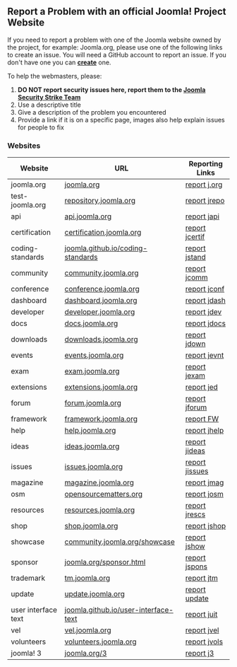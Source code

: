 ## Report a Problem with an official Joomla! Project Website

If you need to report a problem with one of the Joomla website owned by the project, for example: Joomla.org, please use one of the following links to create an issue. You will need a GitHub account to report an issue. If you don't have one you can **[create](https://github.com/join)** one.

To help the webmasters, please:

1. **DO NOT report security issues here, report them to the [Joomla Security Strike Team](http://developer.joomla.org/contact-security-team.html)**
2. Use a descriptive title
3. Give a description of the problem you encountered
4. Provide a link if it is on a specific page, images also help explain issues for people to fix

### Websites

Website | URL | Reporting Links
------- | ------ | ------
joomla.org | [joomla.org](https://www.joomla.org) | [report j.org](https://github.com/joomla/joomla-websites/issues/new?title=[jorg]%20&body=Please%20describe%20the%20problem%20or%20your%20issue)
test-joomla.org | [repository.joomla.org](http://repository.joomla.org) | [report jrepo](https://github.com/joomla/joomla-websites/issues/new?title=[jrepo]%20&body=Please%20describe%20the%20problem%20or%20your%20issue)
api | [api.joomla.org](https://api.joomla.org) | [report japi](https://github.com/joomla/joomla-websites/issues/new?title=[japi]%20&body=Please%20describe%20the%20problem%20or%20your%20issue)
certification | [certification.joomla.org](http://certification.joomla.org) | [report jcertif](https://github.com/joomla/joomla-websites/issues/new?title=[jcertif]%20&body=Please%20describe%20the%20problem%20or%20your%20issue)
coding-standards | [joomla.github.io/coding-standards](https://joomla.github.io/coding-standards/) | [report jstand](https://github.com/joomla/joomla-websites/issues/new?title=[jstand]%20&body=Please%20describe%20the%20problem%20or%20your%20issue)
community | [community.joomla.org](http://community.joomla.org) | [report jcomm](https://github.com/joomla/joomla-websites/issues/new?title=[jcomm]%20&body=Please%20describe%20the%20problem%20or%20your%20issue)
conference | [conference.joomla.org](http://conference.joomla.org) | [report jconf](https://github.com/joomla/joomla-websites/issues/new?title=[jconf]%20&body=Please%20describe%20the%20problem%20or%20your%20issue)
dashboard | [dashboard.joomla.org](https://dashboard.joomla.org) | [report jdash](https://github.com/joomla/joomla-websites/issues/new?title=[jdash]%20&body=Please%20describe%20the%20problem%20or%20your%20issue)
developer | [developer.joomla.org](https://developer.joomla.org) | [report jdev](https://github.com/joomla/joomla-websites/issues/new?title=[jdev]%20&body=Please%20describe%20the%20problem%20or%20your%20issue)
docs | [docs.joomla.org](https://docs.joomla.org) | [report jdocs](https://github.com/joomla/joomla-websites/issues/new?title=[jdocs]%20&body=Please%20describe%20the%20problem%20or%20your%20issue)
downloads | [downloads.joomla.org](https://downloads.joomla.org) | [report jdown](https://github.com/joomla/joomla-websites/issues/new?title=[jdown]%20&body=Please%20describe%20the%20problem%20or%20your%20issue)
events | [events.joomla.org](https://events.joomla.org) | [report jevnt](https://github.com/joomla/joomla-websites/issues/new?title=[jevnt]%20&body=Please%20describe%20the%20problem%20or%20your%20issue)
exam | [exam.joomla.org](https://exam.joomla.org) | [report jexam](https://github.com/joomla/joomla-websites/issues/new?title=[jexam]%20&body=Please%20describe%20the%20problem%20or%20your%20issue)
extensions | [extensions.joomla.org](http://extensions.joomla.org) | [report jed](https://joomlaextensionsdirectory.atlassian.net/secure/Dashboard.jspa)
forum | [forum.joomla.org](http://forum.joomla.org) | [report jforum](https://github.com/joomla/joomla-websites/issues/new?title=[jforum]%20&body=Please%20describe%20the%20problem%20or%20your%20issue)
framework | [framework.joomla.org](https://framework.joomla.org) | [report FW](https://github.com/joomla/framework.joomla.org/issues/new?title=[FW%20Site]&body=Please%20state%20the%20nature%20of%20your%20development%20emergency)
help | [help.joomla.org](https://help.joomla.org) | [report jhelp](https://github.com/joomla/joomla-websites/issues/new?title=[jhelp]%20&body=Please%20describe%20the%20problem%20or%20your%20issue)
ideas | [ideas.joomla.org](http://ideas.joomla.org) | [report jideas](https://github.com/joomla/joomla-websites/issues/new?title=[jideas]%20&body=Please%20describe%20the%20problem%20or%20your%20issue)
issues | [issues.joomla.org](https://issues.joomla.org) | [report jissues](http://issues.joomla.org/tracker/jtracker)
magazine | [magazine.joomla.org](http://magazine.joomla.org) | [report jmag](https://github.com/joomla/joomla-websites/issues/new?title=[jmag]%20&body=Please%20describe%20the%20problem%20or%20your%20issue)
osm | [opensourcematters.org](http://opensourcematters.org) | [report josm](https://github.com/joomla/joomla-websites/issues/new?title=[josm]%20&body=Please%20describe%20the%20problem%20or%20your%20issue)
resources | [resources.joomla.org](http://resources.joomla.org) | [report jrescs](https://github.com/joomla/joomla-websites/issues/new?title=[jrescs]%20&body=Please%20describe%20the%20problem%20or%20your%20issue)
shop | [shop.joomla.org](http://shop.joomla.org) | [report jshop](https://github.com/joomla/joomla-websites/issues/new?title=[jshop]%20&body=Please%20describe%20the%20problem%20or%20your%20issue)
showcase | [community.joomla.org/showcase](http://community.joomla.org/showcase) | [report jshow](https://github.com/joomla/joomla-websites/issues/new?title=[jshow]%20&body=Please%20describe%20the%20problem%20or%20your%20issue)
sponsor | [joomla.org/sponsor.html](https://www.joomla.org/sponsor.html) | [report jspons](https://github.com/joomla/joomla-websites/issues/new?title=[jspons]%20&body=Please%20describe%20the%20problem%20or%20your%20issue)
trademark | [tm.joomla.org](https://tm.joomla.org) | [report jtm](https://github.com/joomla/joomla-websites/issues/new?title=[jtm]%20&body=Please%20describe%20the%20problem%20or%20your%20issue)
update | [update.joomla.org](https://update.joomla.org) | [report update](https://github.com/joomla/update.joomla.org/issues/new?title=[update]%20&body=Please%20describe%20the%20problem%20or%20your%20issue)
user interface text | [joomla.github.io/user-interface-text](https://joomla.github.io/user-interface-text/) | [report juit](https://github.com/joomla/joomla-websites/issues/new?title=[juit]%20&body=Please%20describe%20the%20problem%20or%20your%20issue)
vel | [vel.joomla.org](https://vel.joomla.org) | [report jvel](https://github.com/joomla/joomla-websites/issues/new?title=[jvel]%20&body=Please%20describe%20the%20problem%20or%20your%20issue)
volunteers | [volunteers.joomla.org](https://volunteers.joomla.org) | [report jvols](https://github.com/joomla/joomla-websites/issues/new?title=[jvols]%20&body=Please%20describe%20the%20problem%20or%20your%20issue)
joomla! 3 | [joomla.org/3](https://www.joomla.org/3) | [report j3](https://github.com/joomla/joomla-websites/issues/new?title=[j3]%20&body=Please%20describe%20the%20problem%20or%20your%20issue)
